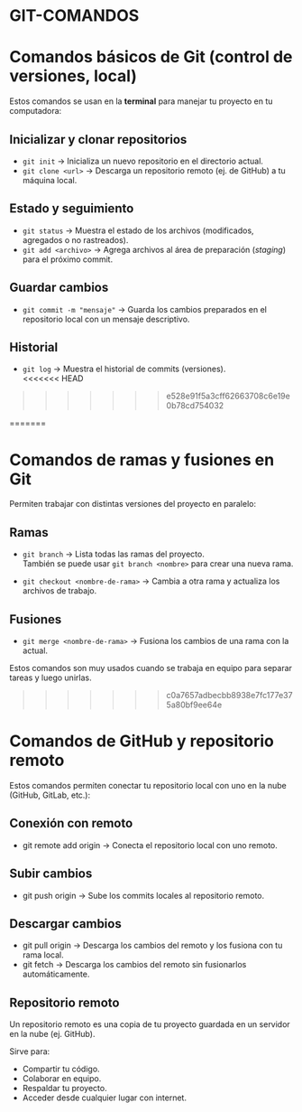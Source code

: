 # GIT-COMANDOS

# Comandos básicos de Git (control de versiones, local)

Estos comandos se usan en la **terminal** para manejar tu proyecto en tu computadora:

## Inicializar y clonar repositorios
- `git init` → Inicializa un nuevo repositorio en el directorio actual.  
- `git clone <url>` → Descarga un repositorio remoto (ej. de GitHub) a tu máquina local.  

## Estado y seguimiento
- `git status` → Muestra el estado de los archivos (modificados, agregados o no rastreados).  
- `git add <archivo>` → Agrega archivos al área de preparación (*staging*) para el próximo commit.  

## Guardar cambios
- `git commit -m "mensaje"` → Guarda los cambios preparados en el repositorio local con un mensaje descriptivo.  

## Historial
- `git log` → Muestra el historial de commits (versiones).  
<<<<<<< HEAD
>>>>>>> e528e91f5a3cff62663708c6e19e0b78cd754032
 
=======

# Comandos de ramas y fusiones en Git

Permiten trabajar con distintas versiones del proyecto en paralelo:

## Ramas
- `git branch` → Lista todas las ramas del proyecto.  
  También se puede usar `git branch <nombre>` para crear una nueva rama.  

- `git checkout <nombre-de-rama>` → Cambia a otra rama y actualiza los archivos de trabajo.  

## Fusiones
- `git merge <nombre-de-rama>` → Fusiona los cambios de una rama con la actual.  

 Estos comandos son muy usados cuando se trabaja en equipo para separar tareas y luego unirlas.

>>>>>>> c0a7657adbecbb8938e7fc177e375a80bf9ee64e

# Comandos de GitHub y repositorio remoto

Estos comandos permiten conectar tu repositorio local con uno en la nube (GitHub, GitLab, etc.):

## Conexión con remoto
- git remote add origin <url> → Conecta el repositorio local con uno remoto.  

## Subir cambios
- git push origin <rama> → Sube los commits locales al repositorio remoto.  

## Descargar cambios
- git pull origin <rama> → Descarga los cambios del remoto y los fusiona con tu rama local.  
- git fetch → Descarga los cambios del remoto sin fusionarlos automáticamente.  

## Repositorio remoto
Un repositorio remoto es una copia de tu proyecto guardada en un servidor en la nube (ej. GitHub).  

Sirve para:  
- Compartir tu código.  
- Colaborar en equipo.  
- Respaldar tu proyecto.  
- Acceder desde cualquier lugar con internet.
